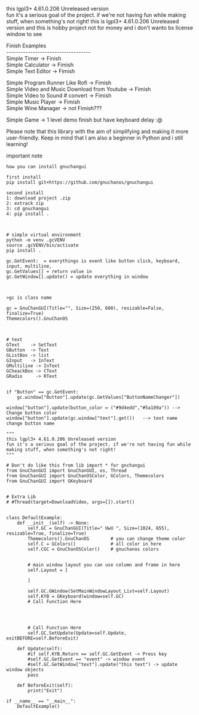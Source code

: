 <p> this lgpl3+ 4.61.0.206 Unreleased version <br>
fun it's a serious goal of the project. if we're not having fun while making stuff, when something's not right!
this is lgpl3+ 4.61.0.206 Unreleased version and this is hobby project not for money and i don't wanto bs license window to see
</p>


<p>

Finish Examples <br>
----------------------------------- <br>
Simple Timer -> Finish <br>
Simple Calculator -> Fimish <br>
Simple Text Editor -> Fimish <br>

Simple Program Runner Like Rofi -> Fimish <br>
Simple Video and Music Download from Youtube -> Fimish <br>
Simple Video to Sound # convert -> Fimish <br>
Simple Music Player -> Fimish <br>
Simple Wine Manager -> not Fimish??? <br>

Simple Game -> 1 level demo finish but have keyboard delay :@

</p>

<p> Please note that this library with the aim of simplifying and making it more user-friendly. Keep in mind that I am also a beginner in Python and i still learning! </p>

important note
```
how you can install gnuchangui

first install 
pip install git+https://github.com/gnuchanos/gnuchangui

second install
1: download project .zip
2: extrack zip
3: cd gnuchangui
4: pip install .



# simple virtual environment
python -m venv .gcVENV
source .gcVENV/bin/activate
pip install .

```


```
gc.GetEvent:  = everythings is event like button click, keyboard, input, multiline,
gc.GetValues[] = return value in 
gc.GetWindow[].update() = update everything in window
         


>gc is class name

gc = GnuChanGUI(Title="", Size=(250, 600), resizable=False, finalize=True)
Themecolors().GnuChanOS



# text
GText    -> SetText
GButton  -> Text
GListBox -> list
GInput   -> InText
GMultiline -> InText
GCheackBox -> CText
GRadio     -> RText


if "Button" == gc.GetEvent:
    gc.window["Button"].update(gc.GetValues["ButtonNameChanger"])

window["button"].update(button_color = ("#9d4edd","#5a189a")) --> Change button color
window["button"].update(gc.window["text"].get())   --> text name change button name
```

```
"""
this lgpl3+ 4.61.0.206 Unreleased version
fun it's a serious goal of the project. if we're not having fun while making stuff, when something's not right!
"""

# Don't do like this from lib import * for gnchangui
from GnuChanGUI import GnuChanGUI, os, Thread
from GnuChanGUI import GnuChanOSColor, GColors, Themecolors
from GnuChanGUI import GKeyboard


# Extra Lib
# #Thread(target=DownloadVideo, args=[]).start()


class DefaultExample:
    def __init__(self) -> None:
        self.GC = GnuChanGUI(Title=" UwU ", Size=(1024, 655), resizable=True, finalize=True)
        Themecolors().GnuChanOS        # you can change theme color
        self.C = GColors()             # all color in here
        self.CGC = GnuChanOSColor()    # gnuchanos colors


        # main window layout you can use column and frame in here
        self.Layout = [
            
        ]

        self.GC.GWindow(SetMainWindowLayout_List=self.Layout)
        self.KYB = GKeyboard(window=self.GC)
        # Call Function Here




        # Call Function Here
        self.GC.SetUpdate(Update=self.Update, exitBEFORE=self.BeforeExit)

    def Update(self):
        #if self.KYB.Return == self.GC.GetEvent -> Press key
        #self.GC.GetEvent == "event" -> window event
        #self.GC.GetWindow["text"].update("this text") -> update window objects
        pass

    def BeforeExit(self):
        print("Exit")

if __name__ == "__main__":
    DefaultExample()
```
